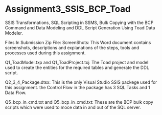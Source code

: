 # Assignment3_SSIS_BCP_Toad
SSIS Transformations, SQL Scripting in SSMS, Bulk Copying with the BCP Command and Data Modeling and DDL Script Generation Using Toad Data Modeler.

Files In Submission Zip File:
ScreenShots:
    This Word document contains screenshots, descriptions and explanations of the steps, tools and processes used during this assignment.
    
Q1_ToadModel.txp and Q1_ToadProject.txj:
    The Toad project and model used to create the entities for the required tables and generate the DDL script.
    
Q2_3_4_Package.dtsx:
    This is the only Visual Studio SSIS packege used for this assignment. the Control Flow in the package has 3 SQL Tasks and 1 Data Flow.
    
Q5_bcp_in_cmd.txt and Q5_bcp_in_cmd.txt:
    These are the BCP bulk copy scripts which were used to moce data in and out of the SQL server.

